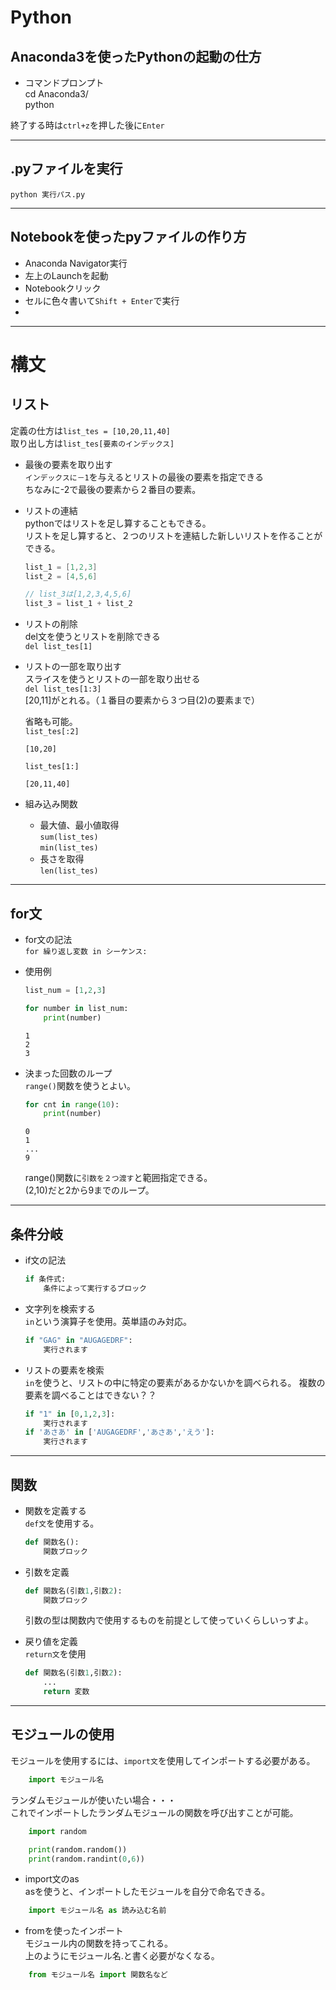 # Python

## Anaconda3を使ったPythonの起動の仕方

- コマンドプロンプト  
cd Anaconda3/  
python

終了する時は`ctrl+z`を押した後に`Enter`

---
## .pyファイルを実行

`python 実行パス.py`

---
## Notebookを使ったpyファイルの作り方

- Anaconda Navigator実行
- 左上のLaunchを起動
- Notebookクリック
- セルに色々書いて`Shift + Enter`で実行
- 

---
# 構文

## リスト
定義の仕方は`list_tes = [10,20,11,40]`  
取り出し方は`list_tes[要素のインデックス]`  

- 最後の要素を取り出す  
`インデックスに－1`を与えるとリストの最後の要素を指定できる  
ちなみに-2で最後の要素から２番目の要素。

- リストの連結  
pythonではリストを足し算することもできる。  
リストを足し算すると、２つのリストを連結した新しいリストを作ることができる。  
    ``` c++
    list_1 = [1,2,3]
    list_2 = [4,5,6]

    // list_3は[1,2,3,4,5,6]
    list_3 = list_1 + list_2
    ```

- リストの削除  
del文を使うとリストを削除できる  
`del list_tes[1]`

- リストの一部を取り出す  
スライスを使うとリストの一部を取り出せる  
`del list_tes[1:3]`   
[20,11]がとれる。（１番目の要素から３つ目(2)の要素まで）  

    省略も可能。  
    `list_tes[:2]`  
     ```
    [10,20]  
     ```
    `list_tes[1:]` 
     ``` 
    [20,11,40]
     ```

- 組み込み関数  
    - 最大値、最小値取得  
    `sum(list_tes)`  
    `min(list_tes)`  
    - 長さを取得  
    `len(list_tes)`

---

## for文

- for文の記法  
`for 繰り返し変数 in シーケンス:`

- 使用例  
    ``` python
    list_num = [1,2,3]

    for number in list_num:
        print(number)
    ```
    ```
    1
    2
    3
    ```

- 決まった回数のループ  
`range()`関数を使うとよい。  
    ``` python
    for cnt in range(10):
        print(number)
    ```
    ```
    0
    1
    ...
    9
    ```  
    range()関数に`引数を２つ渡す`と範囲指定できる。  
    (2,10)だと2から9までのループ。


---

## 条件分岐
- if文の記法  
    ``` python
    if 条件式:
        条件によって実行するブロック
    ```

- 文字列を検索する  
`in`という演算子を使用。英単語のみ対応。  
    ``` python
    if "GAG" in "AUGAGEDRF":
        実行されます
    ```

- リストの要素を検索  
`in`を使うと、リストの中に特定の要素があるかないかを調べられる。  複数の要素を調べることはできない？？  
    ``` python
    if "1" in [0,1,2,3]:
        実行されます
    if 'あさあ' in ['AUGAGEDRF','あさあ','えう']:
        実行されます
    ```

--- 

## 関数  

- 関数を定義する  
`def文`を使用する。  
    ``` python
    def 関数名():
        関数ブロック
    ```

- 引数を定義  
    ``` python
    def 関数名(引数1,引数2):
        関数ブロック
    ```
    引数の型は関数内で使用するものを前提として使っていくらしいっすよ。

- 戻り値を定義  
`return文`を使用
    ``` python
    def 関数名(引数1,引数2):
        ...
        return 変数
    ```

---

## モジュールの使用  
モジュールを使用するには、`import文`を使用してインポートする必要がある。  
``` python
    import モジュール名
```
ランダムモジュールが使いたい場合・・・  
これでインポートしたランダムモジュールの関数を呼び出すことが可能。
``` python
    import random

    print(random.random())
    print(random.randint(0,6))
```

- import文のas  
asを使うと、インポートしたモジュールを自分で命名できる。  
``` python
    import モジュール名 as 読み込む名前
```

- fromを使ったインポート  
モジュール内の関数を持ってこれる。  
上のようにモジュール名.と書く必要がなくなる。 

``` python
    from モジュール名 import 関数名など
```







